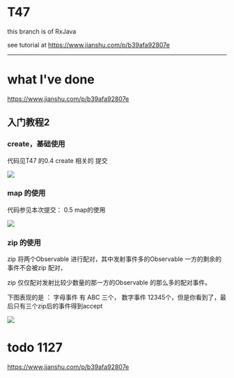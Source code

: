 # T47

this branch is of RxJava

see tutorial at https://www.jianshu.com/p/b39afa92807e

---

# what I've done

 https://www.jianshu.com/p/b39afa92807e

## 入门教程2

### create，基础使用

 代码见T47 的0.4 create 相关的 提交

![](https://ws1.sinaimg.cn/large/005JrW9Kgy1fxlu03u32zj30u807041y.jpg)



### map 的使用

代码参见本次提交： 0.5 map的使用

![](https://ws1.sinaimg.cn/large/005JrW9Kgy1fxltxsro15j30vg03edhl.jpg)


### zip 的使用

zip 将两个Observable 进行配对，其中发射事件多的Observable 一方的剩余的事件不会被zip 配对，

zip 仅仅配对发射比较少数量的那一方的Observable 的那么多的配对事件。

下图表现的是 ： 字母事件 有 ABC 三个， 数字事件 12345个，但是你看到了，最后只有三个zip后的事件得到accept

![](https://ws1.sinaimg.cn/large/005JrW9Kgy1fxmycfielij30ry0a8n1p.jpg)


 # todo 1127

 https://www.jianshu.com/p/b39afa92807e

